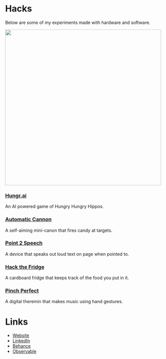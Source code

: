 # Hacks
Below are some of my experiments made with hardware and software.

<img src="https://lh3.googleusercontent.com/-RFhHxsIf5QE6pyi0msHEtBP7fw--VTdNu_Hit1lrFkiDan49L3NRgNslWP97x1dJvfKMkB8iBrUThHQ5ijXsGX8CeiDjxQFYj-9XOMiebaoFzS7k0-U61I6EbLwR64fIb-xI6-QA2Ps1D_pej6CZJktDaOs2r08yiWAxO_WkKOB8gnvA0S79PcIuXQyuoGa7hVxBg0ApuQSGNVG7soGgBE0D5wrpPwzzlxx9K498xTCoZY1j8gS2F0_yD4UBDO3Sm-twn3TYcxmYYGjz3QU0CiwYz1dtM6H7_bb4TxVSl31pgqNzMS8m_YXKqESeWgWsWru_t8WAPaK3haGGk2wyN-Nu0R5upTrNy4nq2fejgau23HsBP8HslTCQLbNlt_2dmZfxYZVq_5ZK7K4vvEjvpypZGmf5lx4RjuUNhTCtEOOYoqQlY0_hJhR9bkdTbbqKIhi5jONFq4dzDBUgmB2t3QyGfOVwNmG41ZTWcsz8Ollx7-61_l5uq22mC_sigFB6hhaxm3ymyLhn1bApPheI-J8oXjM7p0wfuAmj7Q8YHZryan9xEY_R2bJgWam2SkcvJNgFY11D6npyqwKlM10SbrtXqnB1opNrHrfa1OXLueJCwH6q-30dN4DSyTyWkt_-0pjMQthU4ChwD-ozKPbTKVHD59lWcdAaLPZuMwd7OcANQjJRw46DWtVRGQH=w892-h668-no?authuser=0" width="500" />

### [Hungr.ai](https://github.com/nikhilro/hungr.ai)
<p>An AI powered game of Hungry Hungry Hippos.</p>

### [Automatic Cannon](https://github.com/edwinzhng/automatic-cannon)
<p>A self-aiming mini-canon that fires candy at targets.</p>

### [Point 2 Speech](https://devpost.com/software/point-to-speech-rvsa0y)
<p>A device that speaks out loud text on page when pointed to.</p>

### [Hack the Fridge](https://devpost.com/software/hack-the-fridge)
<p>A cardboard fridge that keeps track of the food you put in it.</p>

### [Pinch Perfect](https://devpost.com/software/my-maestro)

<p>A digital theremin that makes music using hand gestures.</p>

# Links
- [Website]()
- [LinkedIn]()
- [Behance]()
- [Observable]()
